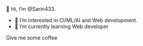 👋 Hi, I’m @Sarin433. 
- 👀 I’m interested in CI/ML/AI and Web development.
- 🌱 I’m currently learning Web developer

Give me some coffee

<!---
Sarin433/Sarin433 is a ✨ special ✨ repository because its `README.md` (this file) appears on your GitHub profile.
You can click the Preview link to take a look at your changes.
--->
